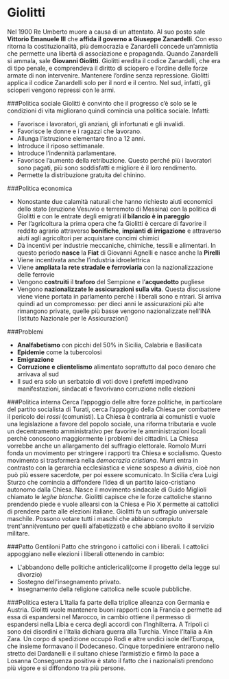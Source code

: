 # Giolitti

Nel 1900 Re Umberto muore a causa di un attentato. Al suo posto sale __Vittorio Emanuele III__ che __affida il governo a Giuseppe Zanardelli__. Con esso ritorna la costituzionalità, più democrazia e Zanardelli concede un’amnistia che permette una libertà di associazione e propaganda.
Quando Zanardelli si ammala, sale __Giovanni Giolitti__.
Giolitti eredita il codice Zanardelli, che era di tipo penale, e comprendeva il diritto di sciopero e l’ordine delle forze armate di non intervenire. Mantenere l’ordine senza repressione.
Giolitti applica il codice Zanardelli solo per il nord e il centro. Nel sud, infatti, gli scioperi vengono repressi con le armi.

###Politica sociale
Giolitti è convinto che il progresso c’è solo se le condizioni di vita migliorano quindi comincia una politica sociale. Infatti:
- Favorisce i lavoratori, gli anziani, gli infortunati e gli invalidi.
- Favorisce le donne e i ragazzi che lavorano.
- Allunga l’istruzione elementare fino a 12 anni.
- Introduce il riposo settimanale.
- Introduce l’indennità parlamentare.
- Favorisce l’aumento della retribuzione. Questo perché più i lavoratori sono pagati, più sono soddisfatti e migliore è il loro rendimento.
- Permette la distribuzione gratuita del chinino.

###Politica economica
- Nonostante due calamità naturali che hanno richiesto aiuti economici dello stato (eruzione Vesuvio e terremoto di Messina) con la politica di Giolitti e con le entrate degli emigrati __il bilancio è in pareggio__
- Per l’agricoltura la prima opera che fa Giolitti è cercare di favorire il reddito agrario attraverso __bonifiche__, __impianti di irrigazione__ e attraverso aiuti agli agricoltori per acquistare concimi chimici
- Dà incentivi per industrie meccaniche, chimiche, tessili e alimentari. In questo periodo __nasce__ la __Fiat__ di Giovanni Agnelli e nasce anche la __Pirelli__
- Viene incentivata anche l’industria idroelettrica
- Viene __ampliata la rete stradale e ferroviaria__ con la nazionalizzazione delle ferrovie
- Vengono __costruiti__ il __traforo__ del Sempione e l’__acquedotto__ pugliese
- Vengono __nazionalizzate le assicurazioni sulla vita__. Questa discussione viene viene portata in parlamento perchè i liberali sono e ntrari. Si arriva quindi ad un compromesso: per dieci anni le assicurazioni più alte rimangono private, quelle più basse vengono nazionalizzate nell’INA (Istituto Nazionale per le Assicurazioni)


###Problemi
- __Analfabetismo__ con picchi del 50% in Sicilia, Calabria e Basilicata
- __Epidemie__ come la tubercolosi
- __Emigrazione__
- __Corruzione e clientelismo__ alimentato soprattutto dal poco denaro che arrivava al sud
- Il sud era solo un serbatoio di voti dove i prefetti impedivano manifestazioni, sindacati e favorivano corruzione nelle elezioni

###Politica interna
Cerca l’appoggio delle altre forze politiche, in particolare del partito socialista di Turati, cerca l’appoggio della Chiesa per combattere il pericolo dei _rossi_ (comunisti).
La Chiesa è contraria ai comunisti e vuole una legislazione a favore del popolo sociale, una riforma tributaria e vuole un decentramento amministrativo per favorire le amministrazioni locali perchè conoscono maggiormente i problemi dei cittadini.
La Chiesa vorrebbe anche un allargamento del suffragio elettorale.
Romolo Murri fonda un movimento per stringere i rapporti tra Chiesa e socialismo. Questo movimento si trasformerà nella _democrazia cristiana_.
Murri entra in contrasto con la gerarchia ecclesiastica e viene sospeso a _divinis_, cioè non può più essere sacerdote, per poi essere scomunicato.
In Sicilia c’era Luigi Sturzo che comincia a diffondere l’idea di un partito laico-cristiano autonomo dalla Chiesa.
Nasce il movimento sindacale di Guido Miglioli chiamato le _leghe bianche_.
Giolitti capisce che le forze cattoliche stanno prendendo piede e vuole allearsi con la Chiesa e Pio X permette ai cattolici di prendere parte alle elezioni italiane.
Giolitti fa un suffragio universale maschile. Possono votare tutti i maschi che abbiano compiuto trent'anni(ventuno per quelli alfabetizzati) e che abbiano svolto il servizio militare.


###Patto Gentiloni
Patto che stringono i cattolici con i liberali. I cattolici appoggiano nelle elezioni i liberali ottenendo in cambio:
- L'abbandono delle politiche anticlericali(come il progetto della legge sul divorzio)
- Sostegno dell'insegnamento privato.
- Insegnamento della religione cattolica nelle scuole pubbliche.

###Politica estera
L’Italia fa parte della triplice alleanza con Germania e Austria. Giolitti vuole mantenere buoni rapporti con la Francia e permette ad essa di espandersi nel Marocco, in cambio ottiene il permesso di espandersi nella Libia e cerca degli accordi con l’Inghilterra.
A Tripoli ci sono dei disordini e l’Italia dichiara guerra alla Turchia. Vince l’Italia a Ain Zara.
Un corpo di spedizione occupò Rodi e altre undici isole dell’Europa, che insieme formavano il Dodecaneso. Cinque torpediniere entrarono nello stretto dei Dardanelli e il sultano chiese l’armistizio e firmò la pace a Losanna
Conseguenza positiva è stato il fatto che i nazionalisti prendono più vigore e si diffondono tra più persone.
